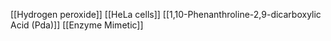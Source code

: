 [[Hydrogen peroxide]]
[[HeLa cells]]
[[1,10-Phenanthroline-2,9-dicarboxylic Acid (Pda)]]
[[Enzyme Mimetic]]
